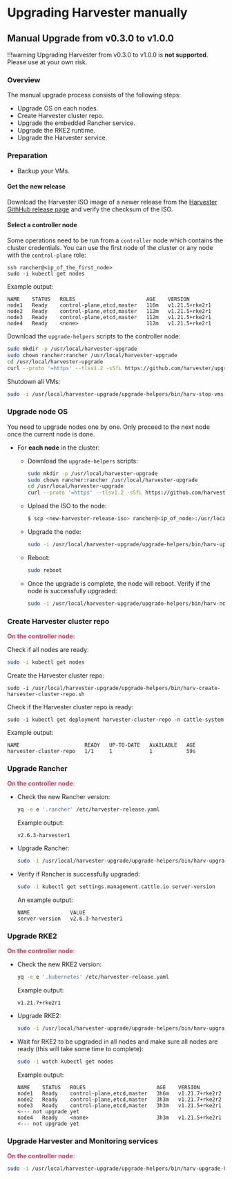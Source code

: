 # Upgrading Harvester manually

## Manual Upgrade from v0.3.0 to v1.0.0

!!!warning
    Upgrading Harvester from v0.3.0 to v1.0.0 is **not supported**. Please use at your own risk.

### Overview

The manual upgrade process consists of the following steps:

- Upgrade OS on each nodes.
- Create Harvester cluster repo.
- Upgrade the embedded Rancher service.
- Upgrade the RKE2 runtime.
- Upgrade the Harvester service.

### Preparation

- Backup your VMs.

#### Get the new release

Download the Harvester ISO image of a newer release from the [Harvester GithHub release page](https://github.com/harvester/harvester/releases) and verify the checksum of the ISO.


#### Select a controller node

Some operations need to be run from a `controller` node which contains the cluster credentials. You can use the first node of the cluster or any node with the `control-plane` role:

```
ssh rancher@<ip_of_the_first_node>
sudo -i kubectl get nodes
```

Example output:
```
NAME    STATUS   ROLES                       AGE    VERSION
node1   Ready    control-plane,etcd,master   116m   v1.21.5+rke2r1
node2   Ready    control-plane,etcd,master   112m   v1.21.5+rke2r1
node3   Ready    control-plane,etcd,master   112m   v1.21.5+rke2r1
node4   Ready    <none>                      112m   v1.21.5+rke2r1
```

Download the `upgrade-helpers` scripts to the controller node:

```bash
sudo mkdir -p /usr/local/harvester-upgrade
sudo chown rancher:rancher /usr/local/harvester-upgrade
cd /usr/local/harvester-upgrade
curl --proto '=https' --tlsv1.2 -sSfL https://github.com/harvester/upgrade-helpers/releases/latest/download/upgrade-helpers.tar.gz | tar xzvf -
```

Shutdown all VMs:

```bash
sudo -i /usr/local/harvester-upgrade/upgrade-helpers/bin/harv-stop-vms.sh
```

### Upgrade node OS

You need to upgrade nodes one by one. Only proceed to the next node once the current node is done.

- For **each node** in the cluster:
    - Download the `upgrade-helpers` scripts:

        ```bash
        sudo mkdir -p /usr/local/harvester-upgrade
        sudo chown rancher:rancher /usr/local/harvester-upgrade
        cd /usr/local/harvester-upgrade
        curl --proto '=https' --tlsv1.2 -sSfL https://github.com/harvester/upgrade-helpers/releases/latest/download/upgrade-helpers.tar.gz | tar xzvf -
        ```

    - Upload the ISO to the node:
        ```bash
        $ scp <new-harvester-release-iso> rancher@<ip_of_node>:/usr/local/harvester-upgrade/harvester.iso
        ```
        
    - Upgrade the node:
        ```bash
        sudo -i /usr/local/harvester-upgrade/upgrade-helpers/bin/harv-upgrade-node.sh /usr/local/harvester-upgrade/harvester.iso
        ```
        
    - Reboot:
        ```bash
        sudo reboot
        ```

    - Once the upgrade is complete, the node will reboot. Verify if the node is successfully upgraded:

        ```bash
        sudo -i /usr/local/harvester-upgrade/upgrade-helpers/bin/harv-node-post-check.sh
        ```

### Create Harvester cluster repo

<span style="color:#DE3163">**On the controller node:**</span>

Check if all nodes are ready:

```bash
sudo -i kubectl get nodes
```

Create the Harvester cluster repo:

```
sudo -i /usr/local/harvester-upgrade/upgrade-helpers/bin/harv-create-harvester-cluster-repo.sh
```

Check if the Harvester cluster repo is ready:
```
sudo -i kubectl get deployment harvester-cluster-repo -n cattle-system
```

Example output:

```
NAME                     READY   UP-TO-DATE   AVAILABLE   AGE
harvester-cluster-repo   1/1     1            1           59s
```

### Upgrade Rancher

<span style="color:#DE3163">**On the controller node**:</span>

- Check the new Rancher version:

    ```bash
    yq -e e '.rancher' /etc/harvester-release.yaml
    ```
    
    Example output:
    ```
    v2.6.3-harvester1
    ```

- Upgrade Rancher:

    ```bash
    sudo -i /usr/local/harvester-upgrade/upgrade-helpers/bin/harv-upgrade-rancher.sh
    ```

- Verify if Rancher is successfully upgraded:

    ```bash
    sudo -i kubectl get settings.management.cattle.io server-version
    ```

    An example output:
    ```
    NAME             VALUE
    server-version   v2.6.3-harvester1
    ```

### Upgrade RKE2

<span style="color:#DE3163">**On the controller node**:</span>

- Check the new RKE2 version:

    ```bash
    yq -e e '.kubernetes' /etc/harvester-release.yaml
    ```
    
    Example output:
    ```
    v1.21.7+rke2r1
    ```

- Upgrade RKE2:

    ```bash
    sudo -i /usr/local/harvester-upgrade/upgrade-helpers/bin/harv-upgrade-rke2.sh
    ```

- Wait for RKE2 to be upgraded in all nodes and make sure all nodes are ready (this will take some time to complete):

    ```bash
    sudo -i watch kubectl get nodes
    ```

    Example output:
    ```
    NAME    STATUS   ROLES                       AGE    VERSION
    node1   Ready    control-plane,etcd,master   3h6m   v1.21.7+rke2r2
    node2   Ready    control-plane,etcd,master   3h3m   v1.21.7+rke2r2
    node3   Ready    control-plane,etcd,master   3h3m   v1.21.5+rke2r1 <--- not upgrade yet
    node4   Ready    <none>                      3h3m   v1.21.5+rke2r1 <--- not upgrade yet
    ```

### Upgrade Harvester and Monitoring services

<span style="color:#DE3163">**On the controller node**:</span>

```bash
sudo -i /usr/local/harvester-upgrade/upgrade-helpers/bin/harv-upgrade-harvester.sh
```
